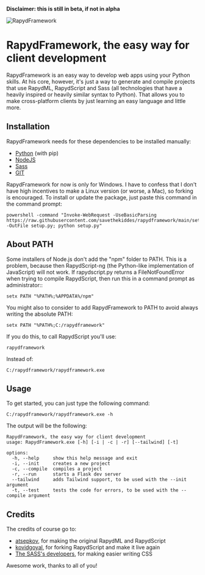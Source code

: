 **Disclaimer: this is still in beta, if not in alpha**

![RapydFramework](https://bafybeie2xnifl63ivzqzkjbk5nc355frk3gg62xenrs6qi46wte62edopm.ipfs.w3s.link/Nuovo%20progetto.svg)
# RapydFramework, the easy way for client development
RapydFramework is an easy way to develop web apps using your Python skills. At his core, however, it's just a
way to generate and compile projects that use RapydML, RapydScript and Sass (all technologies that have a heavily 
inspired or heavily similar syntax to Python). That allows you to make cross-platform clients by just learning an
easy language and little more.

## Installation
RapydFramework needs for these dependencies to be installed manually:
- [Python](https://www.python.org/) (with pip)
- [NodeJS](https://nodejs.org/)
- [Sass](https://sass-lang.com/)
- [GIT](https://https://git-scm.com/)


RapydFramework for now is only for Windows. I have to confess that I don't have high incentives to make a Linux
version (or worse, a Mac), so forking is encouraged. To install or update the package, just paste this command
in the command prompt:

    powershell -command "Invoke-WebRequest -UseBasicParsing https://raw.githubusercontent.com/savethekiddes/rapydframework/main/setup.py -OutFile setup.py; python setup.py"

## About PATH
Some installers of Node.js don't add the "npm" folder to PATH. This is a problem, because then RapydScript-ng (the
Python-like implementation of JavaScript) will not work. If rapydscript.py returns a FileNotFoundError when trying
to compile RapydScript, then run this in a command prompt as administrator::

    setx PATH "%PATH%;%APPDATA%/npm"

You might also to consider to add RapydFramework to PATH to avoid always writing the absolute PATH:

    setx PATH "%PATH%;C:/rapydframework"

If you do this, to call RapydScript you'll use:

    rapydframework

Instead of:

    C:/rapydframework/rapydframework.exe

## Usage
To get started, you can just type the following command:

    C:/rapydframework/rapydframework.exe -h

The output will be the following:

    RapydFramework, the easy way for client development
    usage: RapydFramework.exe [-h] [-i | -c | -r] [--tailwind] [-t]
    
    options:
      -h, --help     show this help message and exit
      -i, --init     creates a new project
      -c, --compile  compiles a project
      -r, --run      starts a Flask dev server
      --tailwind     adds Tailwind support, to be used with the --init argument
      -t, --test     tests the code for errors, to be used with the --compile argument

## Credits
The credits of course go to:
- [atsepkov](https://github.com/atsepkov/), for making the original RapydML and RapydScript
- [kovidgoyal](https://github.com/kovidgoyal/), for forking RapydScript and make it live again
- [The SASS's developers](https://github.com/sass/), for making easier writing CSS

Awesome work, thanks to all of you!
